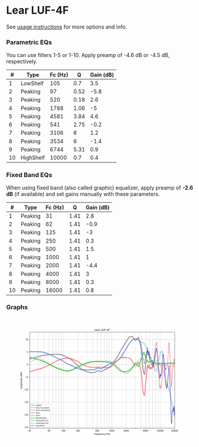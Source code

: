 # Lear LUF-4F
See [usage instructions](https://github.com/jaakkopasanen/AutoEq#usage) for more options and info.

### Parametric EQs
You can use filters 1-5 or 1-10. Apply preamp of -4.6 dB or -4.5 dB, respectively.

|   # | Type      |   Fc (Hz) |    Q |   Gain (dB) |
|-----|-----------|-----------|------|-------------|
|   1 | LowShelf  |       105 | 0.7  |         3.5 |
|   2 | Peaking   |        97 | 0.52 |        -5.8 |
|   3 | Peaking   |       520 | 0.18 |         2.6 |
|   4 | Peaking   |      1788 | 1.06 |        -5   |
|   5 | Peaking   |      4581 | 3.84 |         4.6 |
|   6 | Peaking   |       541 | 2.75 |        -0.2 |
|   7 | Peaking   |      3106 | 6    |         1.2 |
|   8 | Peaking   |      3534 | 6    |        -1.4 |
|   9 | Peaking   |      6744 | 5.31 |         0.9 |
|  10 | HighShelf |     10000 | 0.7  |         0.4 |

### Fixed Band EQs
When using fixed band (also called graphic) equalizer, apply preamp of **-2.6 dB** (if available) and set gains manually with these parameters.

|   # | Type    |   Fc (Hz) |    Q |   Gain (dB) |
|-----|---------|-----------|------|-------------|
|   1 | Peaking |        31 | 1.41 |         2.8 |
|   2 | Peaking |        62 | 1.41 |        -0.9 |
|   3 | Peaking |       125 | 1.41 |        -3   |
|   4 | Peaking |       250 | 1.41 |         0.3 |
|   5 | Peaking |       500 | 1.41 |         1.5 |
|   6 | Peaking |      1000 | 1.41 |         1   |
|   7 | Peaking |      2000 | 1.41 |        -4.4 |
|   8 | Peaking |      4000 | 1.41 |         3   |
|   9 | Peaking |      8000 | 1.41 |         0.3 |
|  10 | Peaking |     16000 | 1.41 |         0.8 |

### Graphs
![](./Lear%20LUF-4F.png)

